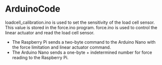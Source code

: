 # ArduinoCode
loadcell_calibration.ino is used to set the sensitivity of the load cell sensor. This value is stored in the force.ino program.
force.ino is used to control the linear actuator and read the load cell sensor. 
  + The Raspberry Pi sends a two-byte command to the Arduino Nano with the force limitation and linear actuator command.
  + The Arduino Nano sends a one-byte + indetermined number for force reading to the Raspberry Pi.
